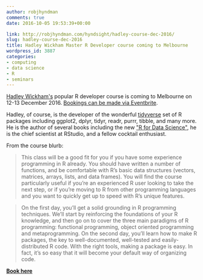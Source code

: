 ```yaml
---
author: robjhyndman
comments: true
date: 2016-10-05 19:53:39+00:00

link: http://robjhyndman.com/hyndsight/hadley-course-dec-2016/
slug: hadley-course-dec-2016
title: Hadley Wickham Master R Developer course coming to Melbourne
wordpress_id: 3887
categories:
- computing
- data science
- R
- seminars
---
```


[Hadley Wickham's](http://hadley.nz/) popular R developer course is coming to Melbourne on 12-13 December 2016. [Bookings can be made via Eventbrite](https://www.eventbrite.com/e/master-r-developer-workshop-melbourne-tickets-22546200292).<!-- more -->

Hadley, of course, is the developer of the wonderful [tidyverse](https://github.com/tidyverse/tidyverse) set of R packages including ggplot2, dplyr, tidyr, readr, purrr, tibble, and many more. He is the author of several books including the new ["R for Data Science"](http://r4ds.had.co.nz/), he is the chief scientist at RStudio, and a fellow cocktail enthusiast.

From the course blurb:


>This class will be a good fit for you if you have some experience programming in R already. You should have written a number of functions, and be comfortable with R’s basic data structures (vectors, matrices, arrays, lists, and data frames). You will find the course particularly useful if you’re an experienced R user looking to take the next step, or if you’re moving to R from other programming languages and you want to quickly get up to speed with R’s unique features.

>On the first day, you’ll get a solid grounding in R programming techniques. We’ll start by reinforcing the foundations of your R knowledge, and then go on to cover the three main paradigms of R programming: functional programming, object oriented programming and metaprogramming. On the second day, you’ll learn how to make R packages, the key to well-documented, well-tested and easily-distributed R code. With the right tools, making a package is easy. In fact, it’s so easy that it will become your default way of organizing code.


**[Book here](https://www.eventbrite.com/e/master-r-developer-workshop-melbourne-tickets-22546200292)**
